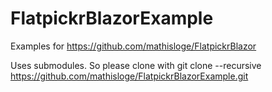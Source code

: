 # FlatpickrBlazorExample

Examples for https://github.com/mathisloge/FlatpickrBlazor

Uses submodules. So please clone with git clone --recursive https://github.com/mathisloge/FlatpickrBlazorExample.git

